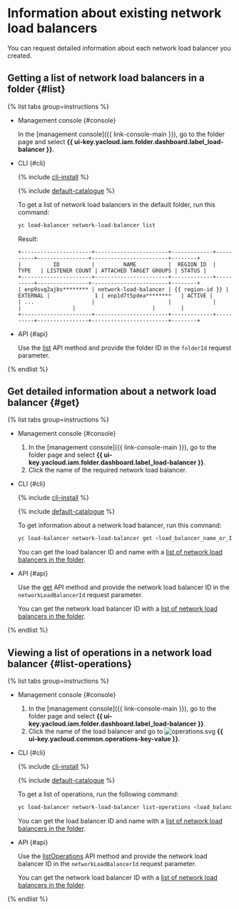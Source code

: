 # Information about existing network load balancers

You can request detailed information about each network load balancer you created.

## Getting a list of network load balancers in a folder {#list}

{% list tabs group=instructions %}

- Management console {#console}

   In the [management console]({{ link-console-main }}), go to the folder page and select **{{ ui-key.yacloud.iam.folder.dashboard.label_load-balancer }}**.

- CLI {#cli}

   {% include [cli-install](../../_includes/cli-install.md) %}

   {% include [default-catalogue](../../_includes/default-catalogue.md) %}

   To get a list of network load balancers in the default folder, run this command:

   ```bash
   yc load-balancer network-load-balancer list
   ```

   Result:

   
   ```text
   +----------------------+-----------------------+-------------+----------+----------------+------------------------+--------+
   |          ID          |         NAME          |  REGION ID  |   TYPE   | LISTENER COUNT | ATTACHED TARGET GROUPS | STATUS |
   +----------------------+-----------------------+-------------+----------+----------------+------------------------+--------+
   | enp9svq2ajbs******** | network-load-balancer | {{ region-id }} | EXTERNAL |              1 | enp1d7t5pdea********   | ACTIVE |
   | ...                  |                       |             |          |                |                        |        |
   +----------------------+-----------------------+-------------+----------+----------------+------------------------+--------+
   ```



- API {#api}

   Use the [list](../api-ref/NetworkLoadBalancer/list.md) API method and provide the folder ID in the `folderId` request parameter.

{% endlist %}

## Get detailed information about a network load balancer {#get}

{% list tabs group=instructions %}

- Management console {#console}

   1. In the [management console]({{ link-console-main }}), go to the folder page and select **{{ ui-key.yacloud.iam.folder.dashboard.label_load-balancer }}**.
   1. Click the name of the required network load balancer.

- CLI {#cli}

   {% include [cli-install](../../_includes/cli-install.md) %}

   {% include [default-catalogue](../../_includes/default-catalogue.md) %}

   To get information about a network load balancer, run this command:

   ```bash
   yc load-balancer network-load-balancer get <load_balancer_name_or_ID>
   ```

   You can get the load balancer ID and name with a [list of network load balancers in the folder](#list).

- API {#api}

   Use the [get](../api-ref/NetworkLoadBalancer/get.md) API method and provide the network load balancer ID in the `networkLoadBalancerId` request parameter.

   You can get the network load balancer ID with a [list of network load balancers in the folder](#list).

{% endlist %}

## Viewing a list of operations in a network load balancer {#list-operations}

{% list tabs group=instructions %}

- Management console {#console}

   1. In the [management console]({{ link-console-main }}), go to the folder page and select **{{ ui-key.yacloud.iam.folder.dashboard.label_load-balancer }}**.
   1. Click the name of the load balancer and go to ![operations.svg](../../_assets/console-icons/list-check.svg) **{{ ui-key.yacloud.common.operations-key-value }}**.

- CLI {#cli}

   {% include [cli-install](../../_includes/cli-install.md) %}

   {% include [default-catalogue](../../_includes/default-catalogue.md) %}

   To get a list of operations, run the following command:

   ```bash
   yc load-balancer network-load-balancer list-operations <load_balancer_name_or_ID>
   ```

   You can get the load balancer ID and name with a [list of network load balancers in the folder](#list).

- API {#api}

   Use the [listOperations](../api-ref/NetworkLoadBalancer/listOperations.md) API method and provide the network load balancer ID in the `networkLoadBalancerId` request parameter.

   You can get the network load balancer ID with a [list of network load balancers in the folder](#list).

{% endlist %}
